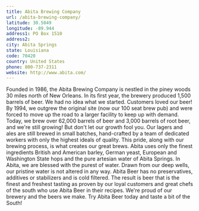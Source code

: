 ```yaml
---
title: Abita Brewing Company
url: /abita-brewing-company/
latitude: 30.5049
longitude: -89.944
address1: PO Box 1510
address2: 
city: Abita Springs
state: Louisiana
code: 70420
country: United States
phone: 800-737-2311
website: http://www.abita.com/
---
```

Founded in 1986, the Abita Brewing Company is nestled in the piney woods 30 miles north of New Orleans. In its first year, the brewery produced 1,500 barrels of beer. We had no idea what we started. Customers loved our beer! By 1994, we outgrew the original site (now our 100 seat brew pub) and were forced to move up the road to a larger facility to keep up with demand. Today, we brew over 62,000 barrels of beer and 3,000 barrels of root beer, and we're still growing! But don't let our growth fool you. Our lagers and ales are still brewed in small batches, hand-crafted by a team of dedicated workers with only the highest ideals of quality. This pride, along with our brewing process, is what creates our great brews. Abita uses only the finest ingredients  British and American barley, German yeast, European and Washington State hops and the pure artesian water of Abita Springs. In Abita, we are blessed with the purest of water. Drawn from our deep wells, our pristine water is not altered in any way. Abita Beer has no preservatives, additives or stabilizers and is cold filtered. The result is beer that is the finest and freshest tasting as proven by our loyal customers and great chefs of the south who use Abita Beer in their recipes. We're proud of our brewery and the beers we make. Try Abita Beer today and taste a bit of the South!
